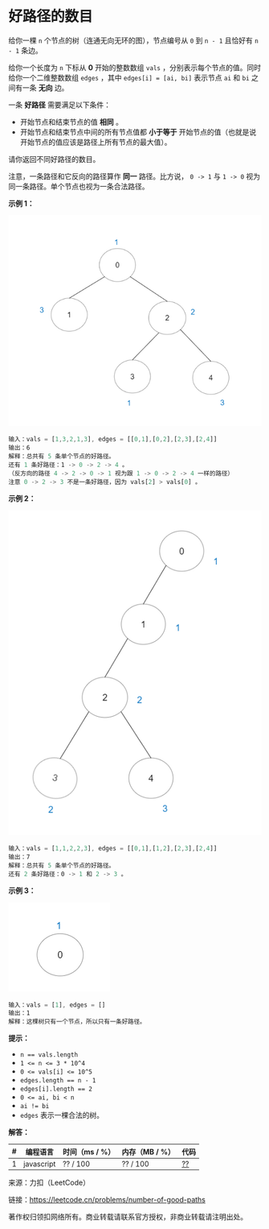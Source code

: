 # 好路径的数目

给你一棵 `n` 个节点的树（连通无向无环的图），节点编号从 `0` 到 `n - 1` 且恰好有 `n - 1` 条边。

给你一个长度为 `n` 下标从 **0** 开始的整数数组 `vals` ，分别表示每个节点的值。同时给你一个二维整数数组 `edges` ，其中 `edges[i] = [ai, bi]` 表示节点 `ai` 和 `bi` 之间有一条 **无向** 边。

一条 **好路径** 需要满足以下条件：

- 开始节点和结束节点的值 **相同** 。
- 开始节点和结束节点中间的所有节点值都 **小于等于** 开始节点的值（也就是说开始节点的值应该是路径上所有节点的最大值）。

请你返回不同好路径的数目。

注意，一条路径和它反向的路径算作 **同一** 路径。比方说， `0 -> 1` 与 `1 -> 0` 视为同一条路径。单个节点也视为一条合法路径。

**示例 1：**

![实例1](eg1.png)

``` javascript
输入：vals = [1,3,2,1,3], edges = [[0,1],[0,2],[2,3],[2,4]]
输出：6
解释：总共有 5 条单个节点的好路径。
还有 1 条好路径：1 -> 0 -> 2 -> 4 。
（反方向的路径 4 -> 2 -> 0 -> 1 视为跟 1 -> 0 -> 2 -> 4 一样的路径）
注意 0 -> 2 -> 3 不是一条好路径，因为 vals[2] > vals[0] 。
```

**示例 2：**

![实例2](eg2.png)

``` javascript
输入：vals = [1,1,2,2,3], edges = [[0,1],[1,2],[2,3],[2,4]]
输出：7
解释：总共有 5 条单个节点的好路径。
还有 2 条好路径：0 -> 1 和 2 -> 3 。
```

**示例 3：**

![实例3](eg3.png)

``` javascript
输入：vals = [1], edges = []
输出：1
解释：这棵树只有一个节点，所以只有一条好路径。
```

**提示：**

- `n == vals.length`
- `1 <= n <= 3 * 10^4`
- `0 <= vals[i] <= 10^5`
- `edges.length == n - 1`
- `edges[i].length == 2`
- `0 <= ai, bi < n`
- `ai != bi`
- `edges` 表示一棵合法的树。

**解答：**

**#**|**编程语言**|**时间（ms / %）**|**内存（MB / %）**|**代码**
--|--|--|--|--
1|javascript|?? / 100|?? / 100|[??](./javascript/ac_v1.js)

来源：力扣（LeetCode）

链接：https://leetcode.cn/problems/number-of-good-paths

著作权归领扣网络所有。商业转载请联系官方授权，非商业转载请注明出处。
